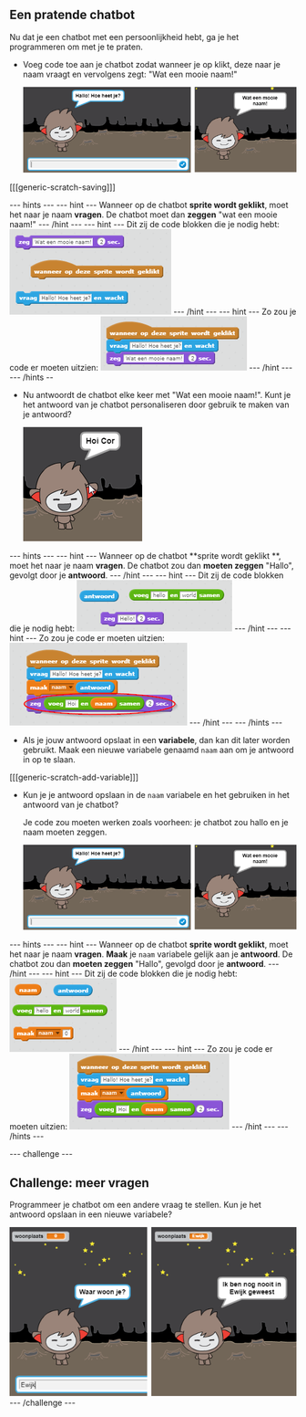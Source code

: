 ## Een pratende chatbot

Nu dat je een chatbot met een persoonlijkheid hebt, ga je het programmeren om met je te praten.

+ Voeg code toe aan je chatbot zodat wanneer je op klikt, deze naar je naam vraagt ​​en vervolgens zegt: "Wat een mooie naam!"
    
    ![Testing a ChatBot response](images/chatbot-ask-test.png)

[[[generic-scratch-saving]]]

\--- hints \--- \--- hint \--- Wanneer op de chatbot **sprite wordt geklikt**, moet het naar je naam **vragen**. De chatbot moet dan **zeggen** "wat een mooie naam!" \--- /hint \--- \--- hint \--- Dit zij de code blokken die je nodig hebt: ![Blocks for a ChatBot reply](images/chatbot-ask-blocks.png) \--- /hint \--- \--- hint \--- Zo zou je code er moeten uitzien: ![Code for a ChatBot reply](images/chatbot-ask-code.png) \--- /hint \--- \--- /hints --

+ Nu antwoordt de chatbot elke keer met "Wat een mooie naam!". Kunt je het antwoord van je chatbot personaliseren door gebruik te maken van je antwoord?
    
    ![Testing a personalised reply](images/chatbot-answer-test.png)

\--- hints \--- \--- hint \--- Wanneer op de chatbot **sprite wordt geklikt **, moet het naar je naam **vragen**. De chatbot zou dan **moeten zeggen** "Hallo", gevolgt door je **antwoord**. \--- /hint \--- \--- hint \--- Dit zij de code blokken die je nodig hebt: ![Blocks for a personalised reply](images/chatbot-answer-blocks.png) \--- /hint \--- \--- hint \--- Zo zou je code er moeten uitzien: ![Code for a personalised reply](images/chatbot-answer-code.png) \--- /hint \--- \--- /hints \---

+ Als je jouw antwoord opslaat in een **variabele**, dan kan dit later worden gebruikt. Maak een nieuwe variabele genaamd `naam` aan om je antwoord in op te slaan.

[[[generic-scratch-add-variable]]]

+ Kun je je antwoord opslaan in de `naam` variabele en het gebruiken in het antwoord van je chatbot?
    
    Je code zou moeten werken zoals voorheen: je chatbot zou hallo en je naam moeten zeggen.
    
    ![Testing a 'name' variable](images/chatbot-ask-test.png)

\--- hints \--- \--- hint \--- Wanneer op de chatbot **sprite wordt geklikt**, moet het naar je naam **vragen**. **Maak** je `naam` variabele gelijk aan je **antwoord**. De chatbot zou dan **moeten zeggen** "Hallo", gevolgd door je **antwoord**. \--- /hint \--- \--- hint \--- Dit zij de code blokken die je nodig hebt: ![Blocks for a 'name' variable](images/chatbot-variable-blocks.png) \--- /hint \--- \--- hint \--- Zo zou je code er moeten uitzien: ![Code for a 'name' variable](images/chatbot-variable-code.png) \--- /hint \--- \--- /hints \---

\--- challenge \---

## Challenge: meer vragen

Programmeer je chatbot om een ​​andere vraag te stellen. Kun je het antwoord opslaan in een nieuwe variabele?

![More questions](images/chatbot-question.png) \--- /challenge \---